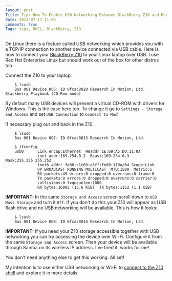 ```yaml
---
layout: post
Title: Tip: How To Enable USB Networking Between BlackBerry Z10 and Red Hat Enterprise Linux 6
date: 2013-07-17 11:06
comments: true
Tags: tips, RHEL, BlackBerry, Z10
---
```


On Linux there is a feature called USB networking which provides you with a 
TCP/IP connection to another device connected via USB cable. Here is how to
connect your [BlackBerry Z10](http://amzn.to/12y4ewJ)
to your Linux laptop over USB. I use Red Hat Enterprise Linux but should work
out of the box for other distros too.

Connect the Z10 to your laptop:

        $ lsusb
        Bus 001 Device 005: ID 0fca:8020 Research In Motion, Ltd. Blackberry Playbook (CD-Rom mode)

By default many USB devices will present a virtual CD-ROM with drivers for Windows.
This is the case here too. To change it go to `Settings - Storage and Access` and
set `USB Connection` to `Connect to Mac`!

If necessary plug out and back in the Z10. 

        $ lsusb
        Bus 001 Device 007: ID 0fca:8013 Research In Motion, Ltd.

        $ ifconfig
        usb0      Link encap:Ethernet  HWaddr 1E:69:A5:D0:11:0A  
                  inet addr:169.254.0.2  Bcast:169.254.0.3  Mask:255.255.255.252
                  inet6 addr: fe80::1c69:a5ff:fed0:110a/64 Scope:Link
                  UP BROADCAST RUNNING MULTICAST  MTU:1500  Metric:1
                  RX packets:49 errors:0 dropped:0 overruns:0 frame:0
                  TX packets:8 errors:0 dropped:0 overruns:0 carrier:0
                  collisions:0 txqueuelen:1000 
                  RX bytes:16002 (15.6 KiB)  TX bytes:1152 (1.1 KiB)



**IMPORTANT:** In the same `Storage and Access` screen scroll down to
`USB Mass Storage` and turn it `Off`. If you don't do this your Z10 will appear
as USB flash drive and no USB networking will be available. This is how it looks:


        $ lsusb
        Bus 001 Device 008: ID 0fca:8014 Research In Motion, Ltd. 


**IMPORTANT:** If you need your Z10 storage accessible together with USB networking
you can try accessing the device over Wi-Fi.
Configure it from the same `Storage and Access` screen. Then your device will be
available through Samba on its wireless IP address. I've tried it, works for me!


You don't need anything else to get this working. All set!

My intention is to use either USB networking or Wi-Fi to
[connect to the Z10 shell](http://supportforums.blackberry.com/t5/Testing-and-Deployment/How-to-use-blackberry-connect-to-Enable-SSH-Access/ta-p/1515447)
and explore it in more details.
